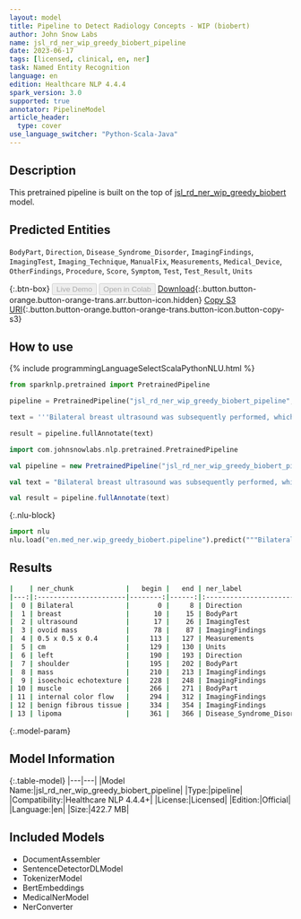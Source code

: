 ```yaml
---
layout: model
title: Pipeline to Detect Radiology Concepts - WIP (biobert)
author: John Snow Labs
name: jsl_rd_ner_wip_greedy_biobert_pipeline
date: 2023-06-17
tags: [licensed, clinical, en, ner]
task: Named Entity Recognition
language: en
edition: Healthcare NLP 4.4.4
spark_version: 3.0
supported: true
annotator: PipelineModel
article_header:
  type: cover
use_language_switcher: "Python-Scala-Java"
---
```


## Description

This pretrained pipeline is built on the top of [jsl_rd_ner_wip_greedy_biobert](https://nlp.johnsnowlabs.com/2021/07/26/jsl_rd_ner_wip_greedy_biobert_en.html) model.

## Predicted Entities

`BodyPart`, `Direction`, `Disease_Syndrome_Disorder`, `ImagingFindings`, `ImagingTest`, `Imaging_Technique`, `ManualFix`, `Measurements`, `Medical_Device`, `OtherFindings`, `Procedure`, `Score`, `Symptom`, `Test`, `Test_Result`, `Units`



{:.btn-box}
<button class="button button-orange" disabled>Live Demo</button>
<button class="button button-orange" disabled>Open in Colab</button>
[Download](https://s3.amazonaws.com/auxdata.johnsnowlabs.com/clinical/models/jsl_rd_ner_wip_greedy_biobert_pipeline_en_4.4.4_3.0_1686980496100.zip){:.button.button-orange.button-orange-trans.arr.button-icon.hidden}
[Copy S3 URI](s3://auxdata.johnsnowlabs.com/clinical/models/jsl_rd_ner_wip_greedy_biobert_pipeline_en_4.4.4_3.0_1686980496100.zip){:.button.button-orange.button-orange-trans.button-icon.button-copy-s3}

## How to use

<div class="tabs-box" markdown="1">
{% include programmingLanguageSelectScalaPythonNLU.html %}

```python
from sparknlp.pretrained import PretrainedPipeline

pipeline = PretrainedPipeline("jsl_rd_ner_wip_greedy_biobert_pipeline", "en", "clinical/models")

text = '''Bilateral breast ultrasound was subsequently performed, which demonstrated an ovoid mass measuring approximately 0.5 x 0.5 x 0.4 cm in diameter located within the anteromedial aspect of the left shoulder. This mass demonstrates isoechoic echotexture to the adjacent muscle, with no evidence of internal color flow. This may represent benign fibrous tissue or a lipoma.'''

result = pipeline.fullAnnotate(text)
```
```scala
import com.johnsnowlabs.nlp.pretrained.PretrainedPipeline

val pipeline = new PretrainedPipeline("jsl_rd_ner_wip_greedy_biobert_pipeline", "en", "clinical/models")

val text = "Bilateral breast ultrasound was subsequently performed, which demonstrated an ovoid mass measuring approximately 0.5 x 0.5 x 0.4 cm in diameter located within the anteromedial aspect of the left shoulder. This mass demonstrates isoechoic echotexture to the adjacent muscle, with no evidence of internal color flow. This may represent benign fibrous tissue or a lipoma."

val result = pipeline.fullAnnotate(text)
```


{:.nlu-block}
```python
import nlu
nlu.load("en.med_ner.wip_greedy_biobert.pipeline").predict("""Bilateral breast ultrasound was subsequently performed, which demonstrated an ovoid mass measuring approximately 0.5 x 0.5 x 0.4 cm in diameter located within the anteromedial aspect of the left shoulder. This mass demonstrates isoechoic echotexture to the adjacent muscle, with no evidence of internal color flow. This may represent benign fibrous tissue or a lipoma.""")
```

</div>


## Results

```bash
|    | ner_chunk             |   begin |   end | ner_label                 |   confidence |
|---:|:----------------------|--------:|------:|:--------------------------|-------------:|
|  0 | Bilateral             |       0 |     8 | Direction                 |     0.9875   |
|  1 | breast                |      10 |    15 | BodyPart                  |     0.6109   |
|  2 | ultrasound            |      17 |    26 | ImagingTest               |     0.7902   |
|  3 | ovoid mass            |      78 |    87 | ImagingFindings           |     0.42185  |
|  4 | 0.5 x 0.5 x 0.4       |     113 |   127 | Measurements              |     0.9406   |
|  5 | cm                    |     129 |   130 | Units                     |     1        |
|  6 | left                  |     190 |   193 | Direction                 |     0.5566   |
|  7 | shoulder              |     195 |   202 | BodyPart                  |     0.6228   |
|  8 | mass                  |     210 |   213 | ImagingFindings           |     0.9463   |
|  9 | isoechoic echotexture |     228 |   248 | ImagingFindings           |     0.4332   |
| 10 | muscle                |     266 |   271 | BodyPart                  |     0.7148   |
| 11 | internal color flow   |     294 |   312 | ImagingFindings           |     0.3726   |
| 12 | benign fibrous tissue |     334 |   354 | ImagingFindings           |     0.484533 |
| 13 | lipoma                |     361 |   366 | Disease_Syndrome_Disorder |     0.8955   |
```

{:.model-param}
## Model Information

{:.table-model}
|---|---|
|Model Name:|jsl_rd_ner_wip_greedy_biobert_pipeline|
|Type:|pipeline|
|Compatibility:|Healthcare NLP 4.4.4+|
|License:|Licensed|
|Edition:|Official|
|Language:|en|
|Size:|422.7 MB|

## Included Models

- DocumentAssembler
- SentenceDetectorDLModel
- TokenizerModel
- BertEmbeddings
- MedicalNerModel
- NerConverter